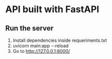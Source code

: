 # API built with FastAPI

## Run the server

1. Install dependencies inside requeriments.txt
2. uvicorn main:app --reload
3. Go to http://127.0.0.1:8000/
